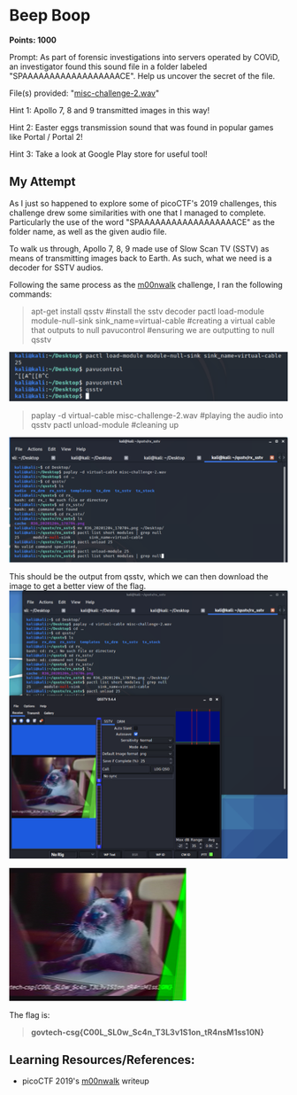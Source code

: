 # Beep Boop
**Points: 1000**

Prompt: As part of forensic investigations into servers operated by COViD, an investigator found this sound file in a folder labeled "SPAAAAAAAAAAAAAAAAAACE". Help us uncover the secret of the file.

File(s) provided: "[misc-challenge-2.wav](misc-challenge-2.wav)"

Hint 1: Apollo 7, 8 and 9 transmitted images in this way!

Hint 2: Easter eggs transmission sound that was found in popular games like Portal / Portal 2!

Hint 3: Take a look at Google Play store for useful tool!

## My Attempt
As I just so happened to explore some of picoCTF's 2019 challenges, this challenge drew some similarities with one that I managed to complete. Particularly the use of the word "SPAAAAAAAAAAAAAAAAAACE" as the folder name, as well as the given audio file.

To walk us through, Apollo 7, 8, 9 made use of Slow Scan TV (SSTV) as means of transmitting images back to Earth. As such, what we need is a decoder for SSTV audios.

Following the same process as the [m00nwalk](https://github.com/Dvd848/CTFs/blob/master/2019_picoCTF/m00nwalk.md) challenge, I ran the following commands:
> apt-get install qsstv #install the sstv decoder
pactl load-module module-null-sink sink_name=virtual-cable #creating a virtual cable that outputs to null
pavucontrol #ensuring we are outputting to null
qsstv

![setup](setup.png)

> paplay -d virtual-cable misc-challenge-2.wav #playing the audio into qsstv
pactl unload-module <virtual cable no.> #cleaning up

![command](commands.png)

This should be the output from qsstv, which we can then download the image to get a better view of the flag.
![results](results.png)

![flag](flag.png)

The flag is:
> **govtech-csg{C00L_SL0w_Sc4n_T3L3v1S1on_tR4nsM1ss10N}**

## **Learning Resources/References:**
- picoCTF 2019's [m00nwalk](https://github.com/Dvd848/CTFs/blob/master/2019_picoCTF/m00nwalk.md) writeup
